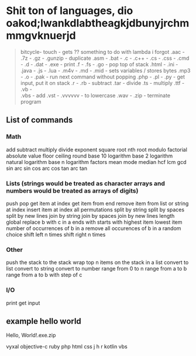 # Shit ton of languages, dio oakod;lwankdlabtheagkjdbunyjrchmmmgvknuerjd

> bitcycle- 
> touch   - gets ?? something to do with lambda i forgot
.aac      -   
.7z       -
.gz       -
.gunzip   - duplicate
.asm      - 
.bat      -
.c        -
.c++      -
.cs       -
.css      -
.cmd      - 
.d        -
.dat      - 
.exe      - print
.f        -
.fs       -
.go       - pop top of stack
.html     -
.ini      -
.java     - 
.js       - 
.lua      -
.m4v      -
.md       -
.mid      - sets variables / stores bytes
.mp3      - 
.o        - 
.pak      - run next command without popping
.php      - 
.pl       - 
.py       - get input, put it on stack
.r        - 
.rb       - subtract
.tar      - divide
.ts       - multiply
.ttf      - 
.vb       -  
.vbs      - add
.vst      - 
.vvvvvv   - to lowercase
.wav      -
.zip      - terminate program

## List of commands

### Math
add
subtract
multiply
divide
exponent
square root
nth root
modulo
factorial
absolute value
floor
ceiling
round
base 10 logarithm
base 2 logarithm
natural logarithm
base n logarithm
factors
mean
mode
median
hcf
lcm
gcd
sin
arc sin
cos
arc cos
tan
arc tan

### Lists (strings would be treated as character arrays and numbers would be treated as arrays of digits)
push
pop
get item at index
get item from end
remove item from list or string at index
insert item at index
all permutations
split by string
split by spaces
split by new lines
join by string
join by spaces
join by new lines
length
global replace b with c in a
ends with
starts with
highest item
lowest item
number of occurrences of b in a
remove all occurences of b in a
random choice
shift left n times
shift right n times

### Other
push the stack to the stack
wrap top n items on the stack in a list
convert to list
convert to string
convert to number
range from 0 to n
range from a to b
range from a to b with step of c

### I/O
print
get input

## example hello world

Hello, World!.exe.zip

vyxal
objective-c
ruby
php
html
css
j
h
r
kotlin
vbs
